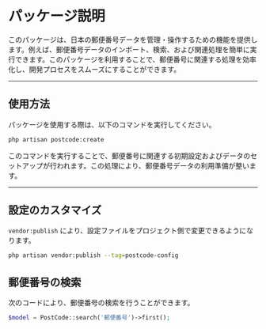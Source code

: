# パッケージ説明

このパッケージは、日本の郵便番号データを管理・操作するための機能を提供します。例えば、郵便番号データのインポート、検索、および関連処理を簡単に実行できます。このパッケージを利用することで、郵便番号に関連する処理を効率化し、開発プロセスをスムーズにすることができます。

---

## 使用方法

パッケージを使用する際は、以下のコマンドを実行してください。

```bash
php artisan postcode:create
```

このコマンドを実行することで、郵便番号に関連する初期設定およびデータのセットアップが行われます。この処理により、郵便番号データの利用準備が整います。

---

## 設定のカスタマイズ

`vendor:publish` により、設定ファイルをプロジェクト側で変更できるようになります。
```bash
php artisan vendor:publish --tag=postcode-config
```

## 郵便番号の検索

次のコードにより、郵便番号の検索を行うことができます。

```php
$model = PostCode::search('郵便番号')->first();
```